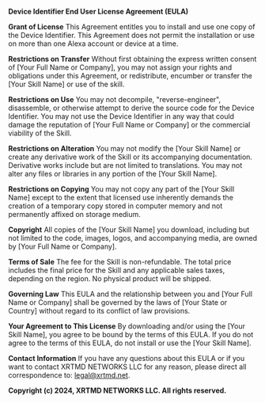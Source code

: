 **Device Identifier End User License Agreement (EULA)**

**Grant of License**
This Agreement entitles you to install and use one copy of the Device Identifier. This Agreement does not permit the installation or use on more than one Alexa account or device at a time.

**Restrictions on Transfer**
Without first obtaining the express written consent of [Your Full Name or Company], you may not assign your rights and obligations under this Agreement, or redistribute, encumber or transfer the [Your Skill Name] or use of the skill.

**Restrictions on Use**
You may not decompile, "reverse-engineer", disassemble, or otherwise attempt to derive the source code for the Device Identifier. You may not use the Device Identifier in any way that could damage the reputation of [Your Full Name or Company] or the commercial viability of the Skill.

**Restrictions on Alteration**
You may not modify the [Your Skill Name] or create any derivative work of the Skill or its accompanying documentation. Derivative works include but are not limited to translations. You may not alter any files or libraries in any portion of the [Your Skill Name].

**Restrictions on Copying**
You may not copy any part of the [Your Skill Name] except to the extent that licensed use inherently demands the creation of a temporary copy stored in computer memory and not permanently affixed on storage medium.

**Copyright**
All copies of the [Your Skill Name] you download, including but not limited to the code, images, logos, and accompanying media, are owned by [Your Full Name or Company].

**Terms of Sale**
The fee for the Skill is non-refundable. The total price includes the final price for the Skill and any applicable sales taxes, depending on the region. No physical product will be shipped.

**Governing Law**
This EULA and the relationship between you and [Your Full Name or Company] shall be governed by the laws of [Your State or Country] without regard to its conflict of law provisions.

**Your Agreement to This License**
By downloading and/or using the [Your Skill Name], you agree to be bound by the terms of this EULA. If you do not agree to the terms of this EULA, do not install or use the [Your Skill Name].

**Contact Information**
If you have any questions about this EULA or if you want to contact XRTMD NETWORKS LLC for any reason, please direct all correspondence to: legal@xrtmd.net.

**Copyright (c) 2024, XRTMD NETWORKS LLC. All rights reserved.**
